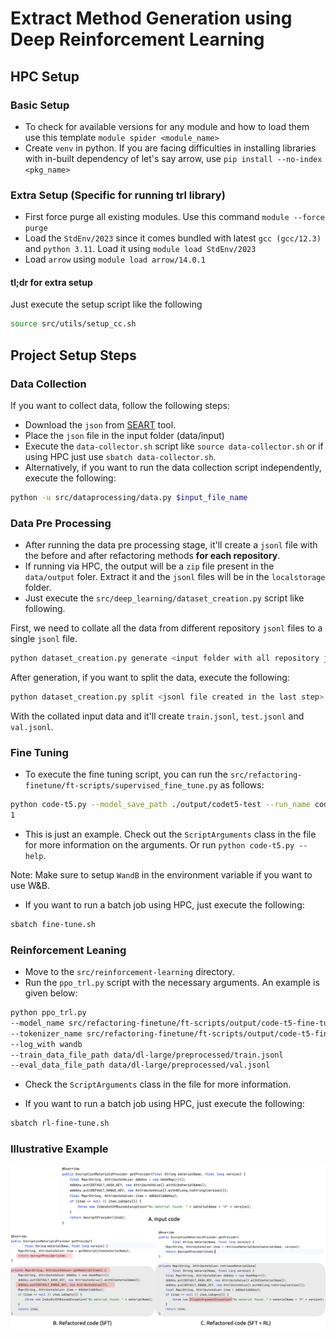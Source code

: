 # Extract Method Generation using Deep Reinforcement Learning

## HPC Setup

### Basic Setup

- To check for available versions for any module and how to load them use this template `module spider <module_name>`
- Create `venv` in python. If you are facing difficulties in installing libraries with in-built dependency of let's say arrow, use `pip install --no-index <pkg_name>`

### Extra Setup (Specific for running trl library)

- First force purge all existing modules. Use this command `module --force purge`
- Load the `StdEnv/2023` since it comes bundled with latest `gcc (gcc/12.3)` and `python 3.11`. Load it using `module load StdEnv/2023`
- Load `arrow` using `module load arrow/14.0.1`

#### tl;dr for extra setup

Just execute the setup script like the following

```sh
source src/utils/setup_cc.sh
```

## Project Setup Steps

### Data Collection

If you want to collect data, follow the following steps:

- Download the `json` from [SEART](https://seart-ghs.si.usi.ch/) tool. 
- Place the `json` file in the input folder (data/input)
- Execute the `data-collector.sh` script like `source data-collector.sh` or if using HPC just use `sbatch data-collector.sh`.
- Alternatively, if you want to run the data collection script independently, execute the following:
```sh
python -u src/dataprocessing/data.py $input_file_name
```

### Data Pre Processing

- After running the data pre processing stage, it'll create a `jsonl` file with the before and after refactoring methods **for each repository**. 
- If running via HPC, the output will be a `zip` file present in the `data/output` foler. Extract it and the `jsonl` files will be in the `localstorage` folder.
- Just execute the `src/deep_learning/dataset_creation.py` script like following.

First, we need to collate all the data from different repository `jsonl` files to a single `jsonl` file.


```sh
python dataset_creation.py generate <input folder with all repository jsonl files> <output jsonl file path>
```

After generation, if you want to split the data, execute the following:

```sh
python dataset_creation.py split <jsonl file created in the last step> <output folder path>
```
With the collated input data and it'll create `train.jsonl`, `test.jsonl` and `val.jsonl`.


### Fine Tuning

- To execute the fine tuning script, you can run the `src/refactoring-finetune/ft-scripts/supervised_fine_tune.py` as follows:

```sh
python code-t5.py --model_save_path ./output/codet5-test --run_name code_t5_test --train_data_file_path data/dl-no-context-len/train.jsonl --eval_data_file_path data/dl-no-context-len/val.jsonl --num_epochs 
1
```

- This is just an example. Check out the `ScriptArguments` class in the file for more information on the arguments. Or run `python code-t5.py --help`.

Note: Make sure to setup `WandB` in the environment variable if you want to use W&B.

- If you want to run a batch job using HPC, just execute the following:

```sh
sbatch fine-tune.sh
```

### Reinforcement Leaning

- Move to the `src/reinforcement-learning` directory. 
- Run the `ppo_trl.py` script with the necessary arguments. An example is given below:

```sh
python ppo_trl.py 
--model_name src/refactoring-finetune/ft-scripts/output/code-t5-fine-tuned 
--tokenizer_name src/refactoring-finetune/ft-scripts/output/code-t5-fine-tuned 
--log_with wandb 
--train_data_file_path data/dl-large/preprocessed/train.jsonl 
--eval_data_file_path data/dl-large/preprocessed/val.jsonl 
```

- Check the `ScriptArguments` class in the file for more information.

- If you want to run a batch job using HPC, just execute the following:

```sh
sbatch rl-fine-tune.sh
```

### Illustrative Example

![example](assets/example.png)
